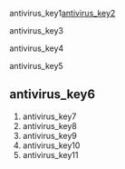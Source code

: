antivirus_key1[antivirus_key2](1_rXO2Es5B8)


antivirus_key3

antivirus_key4

antivirus_key5

## antivirus_key6
1) antivirus_key7
2) antivirus_key8
3) antivirus_key9
4) antivirus_key10
5) antivirus_key11
